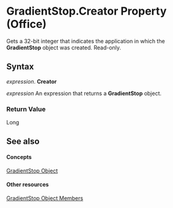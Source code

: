 
# GradientStop.Creator Property (Office)

Gets a 32-bit integer that indicates the application in which the  **GradientStop** object was created. Read-only.


## Syntax

 _expression_. **Creator**

 _expression_ An expression that returns a **GradientStop** object.


### Return Value

Long


## See also


#### Concepts


[GradientStop Object](b5003bfc-9ac6-fd56-f214-a0d99db0cf07.md)
#### Other resources


[GradientStop Object Members](49a04149-e038-a52a-6bf8-ad05f9630605.md)